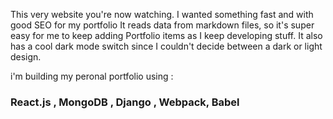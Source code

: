 This very website you're now watching. I wanted something fast and with good SEO for my portfolio It reads data from markdown files, so it's super easy for me to keep adding Portfolio items as I keep developing stuff. It also has a cool dark mode switch since I couldn't decide between a dark or light design.

i'm building my peronal portfolio using :

### React.js , MongoDB , Django , Webpack, Babel
